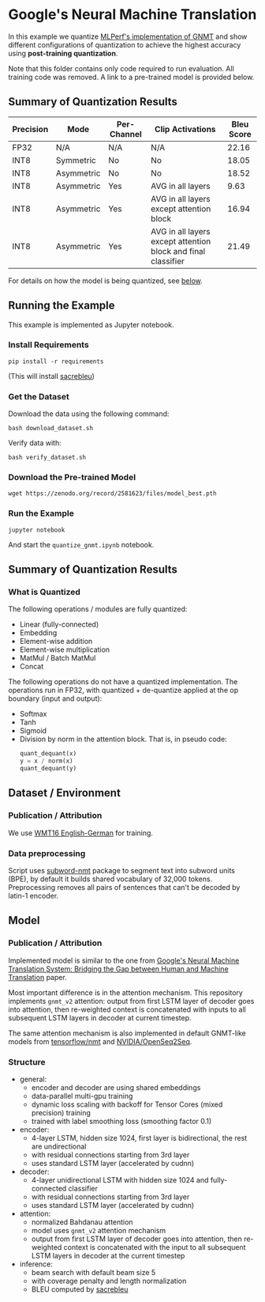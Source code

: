 # Google's Neural Machine Translation
In this example we quantize [MLPerf's implementation of GNMT](https://github.com/mlperf/training/tree/master/rnn_translator/pytorch)
and show different configurations of quantization to achieve the highest accuracy using **post-training quantization**.

Note that this folder contains only code required to run evaluation. All training code was removed. A link to a pre-trained model is provided below.

## Summary of Quantization Results

| Precision | Mode       | Per-Channel | Clip Activations                                              | Bleu Score |
|-----------|------------|-------------|---------------------------------------------------------------|------------|
| FP32      | N/A        | N/A         | N/A                                                           | 22.16      |
| INT8      | Symmetric  | No          | No                                                            | 18.05      |
| INT8      | Asymmetric | No          | No                                                            | 18.52      |
| INT8      | Asymmetric | Yes         | AVG in all layers                                             | 9.63       |
| INT8      | Asymmetric | Yes         | AVG in all layers except attention block                      | 16.94      |
| INT8      | Asymmetric | Yes         | AVG in all layers except attention block and final classifier | 21.49      |

For details on how the model is being quantized, see [below](#what-is-quantized).

## Running the Example

This example is implemented as Jupyter notebook.

### Install Requirements

    pip install -r requirements

(This will install [sacrebleu](https://pypi.org/project/sacrebleu/))

### Get the Dataset

Download the data using the following command:

    bash download_dataset.sh

Verify data with:

    bash verify_dataset.sh

### Download the Pre-trained Model

    wget https://zenodo.org/record/2581623/files/model_best.pth

### Run the Example

    jupyter notebook

And start the `quantize_gnmt.ipynb` notebook.

## Summary of Quantization Results

### What is Quantized

The following operations / modules are fully quantized:

* Linear (fully-connected)
* Embedding
* Element-wise addition
* Element-wise multiplication
* MatMul / Batch MatMul
* Concat

The following operations do not have a quantized implementation. The operations run in FP32, with quantized + de-quantize applied at the op boundary (input and output):

* Softmax
* Tanh
* Sigmoid
* Division by norm in the attention block. That is, in pseudo code:
  ```python
  quant_dequant(x)
  y = x / norm(x)
  quant_dequant(y)
  ```

## Dataset / Environment

### Publication / Attribution

We use [WMT16 English-German](http://www.statmt.org/wmt16/translation-task.html) for training.

### Data preprocessing

Script uses [subword-nmt](https://github.com/rsennrich/subword-nmt) package to segment text into subword units (BPE), by default it builds shared vocabulary of 32,000 tokens. Preprocessing removes all pairs of sentences that can't be decoded by latin-1 encoder.

## Model

### Publication / Attribution

Implemented model is similar to the one from [Google's Neural Machine Translation System: Bridging the Gap between Human and Machine Translation](https://arxiv.org/abs/1609.08144) paper.

Most important difference is in the attention mechanism. This repository implements `gnmt_v2` attention: output from first LSTM layer of decoder goes into attention, then re-weighted context is concatenated with inputs to all subsequent LSTM layers in decoder at current timestep.

The same attention mechanism is also implemented in default GNMT-like models from [tensorflow/nmt](https://github.com/tensorflow/nmt) and [NVIDIA/OpenSeq2Seq](https://github.com/NVIDIA/OpenSeq2Seq).

### Structure

* general:
  * encoder and decoder are using shared embeddings
  * data-parallel multi-gpu training
  * dynamic loss scaling with backoff for Tensor Cores (mixed precision) training
  * trained with label smoothing loss (smoothing factor 0.1)
* encoder:
  * 4-layer LSTM, hidden size 1024, first layer is bidirectional, the rest are
    undirectional
  * with residual connections starting from 3rd layer
  * uses standard LSTM layer (accelerated by cudnn)
* decoder:
  * 4-layer unidirectional LSTM with hidden size 1024 and fully-connected
    classifier
  * with residual connections starting from 3rd layer
  * uses standard LSTM layer (accelerated by cudnn)
* attention:
  * normalized Bahdanau attention
  * model uses `gnmt_v2` attention mechanism
  * output from first LSTM layer of decoder goes into attention,
  then re-weighted context is concatenated with the input to all subsequent
  LSTM layers in decoder at the current timestep
* inference:
  * beam search with default beam size 5
  * with coverage penalty and length normalization
  * BLEU computed by [sacrebleu](https://pypi.org/project/sacrebleu/)
